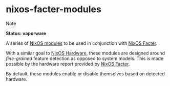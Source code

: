 # nixos-facter-modules

> [!NOTE]
> **Status: vaporware**

A series of [NixOS modules] to be used in conjunction with [NixOS Facter].

With a similar goal to [NixOS Hardware], these modules are designed around _fine-grained_ feature detection as opposed to system models.
This is made possible by the hardware report provided by [NixOS Facter].

By default, these modules enable or disable themselves based on detected hardware.

[NixOS modules]: https://wiki.nixos.org/wiki/NixOS_modules
[NixOS Facter]: https://github.com/numtide/nixos-facter
[NixOS Hardware]: https://github.com/NixOS/nixos-hardware
